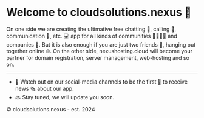 # Welcome to cloudsolutions.nexus 👋

On one side we are creating the ultimative free chatting 📝, calling 📱, communication 💬, etc. 💻 app for all kinds of communities 👨‍👩‍👧‍👦 and companies 💼. But it is also enough if you are just two friends 💏, hanging out together online 🌐.
On the other side, nexushosting.cloud will become your partner for domain registration, server management, web-hosting and so on.

---
- 📱 Watch out on our social-media channels to be the first 🥇 to receive news 🗞️ about our app.
- 🔜 Stay tuned, we will update you soon.

© cloudsolutions.nexus - est. 2024

